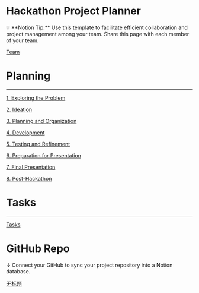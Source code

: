 # Hackathon Project Planner

<aside>
💡 **Notion Tip:** Use this template to facilitate efficient collaboration and project management among your team. Share this page with each member of your team.

</aside>

[Team](Team%20161e46a30ad2811f9d10f27c0905bbe2.csv)

# Planning

---

[1. Exploring the Problem](https://www.notion.so/1-Exploring-the-Problem-161e46a30ad281f3a05ddfb1f0503444?pvs=21)

[2. Ideation](https://www.notion.so/2-Ideation-161e46a30ad281c98958cac2eaf5ab87?pvs=21)

[3. Planning and Organization](https://www.notion.so/3-Planning-and-Organization-161e46a30ad281d09095d26e3d8e428d?pvs=21)

[4. Development](https://www.notion.so/4-Development-161e46a30ad281f7bca0ca33d54253c9?pvs=21)

[5. Testing and Refinement](https://www.notion.so/5-Testing-and-Refinement-161e46a30ad2816a8830e7e0b46ff8cd?pvs=21)

[6. Preparation for Presentation](https://www.notion.so/6-Preparation-for-Presentation-161e46a30ad2819aaacbffb2560f473e?pvs=21)

[7. Final Presentation](https://www.notion.so/7-Final-Presentation-161e46a30ad28114b6c8c76c1daedc4d?pvs=21)

[8. Post-Hackathon](https://www.notion.so/8-Post-Hackathon-161e46a30ad281d5a17beed83626fdf9?pvs=21)

# Tasks

---

[Tasks](Tasks%20161e46a30ad281e39c44daa4884e5efa.csv)

# GitHub Repo

↓ Connect your GitHub to sync your project repository into a Notion database.

[无标题](%E6%97%A0%E6%A0%87%E9%A2%98%20161e46a30ad281e5ba0cf06dae194bbd.csv)